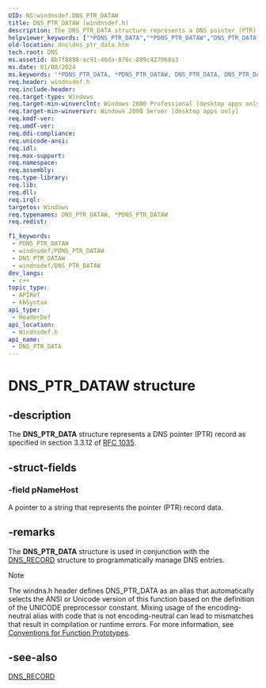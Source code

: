 ```yaml
---
UID: NS:windnsdef.DNS_PTR_DATAW
title: DNS_PTR_DATAW (windnsdef.h)
description: The DNS_PTR_DATA structure represents a DNS pointer (PTR) record as specified in section 3.3.12 of RFC 1035. (Unicode)
helpviewer_keywords: ["*PDNS_PTR_DATA","*PDNS_PTR_DATAW","DNS_PTR_DATA","DNS_PTR_DATA structure [DNS]","DNS_PTR_DATAW","PDNS_PTR_DATA","PDNS_PTR_DATA structure pointer [DNS]","_dns_dns_ptr_data","dns.dns_ptr_data","windnsdef/DNS_PTR_DATA","windnsdef/PDNS_PTR_DATA"]
old-location: dns\dns_ptr_data.htm
tech.root: DNS
ms.assetid: 8b7f8898-ac91-46da-876c-889c427068a3
ms.date: 01/08/2024
ms.keywords: '*PDNS_PTR_DATA, *PDNS_PTR_DATAW, DNS_PTR_DATA, DNS_PTR_DATA structure [DNS], DNS_PTR_DATAW, PDNS_PTR_DATA, PDNS_PTR_DATA structure pointer [DNS], _dns_dns_ptr_data, dns.dns_ptr_data, windnsdef/DNS_PTR_DATA, windnsdef/PDNS_PTR_DATA'
req.header: windnsdef.h
req.include-header: 
req.target-type: Windows
req.target-min-winverclnt: Windows 2000 Professional [desktop apps only]
req.target-min-winversvr: Windows 2000 Server [desktop apps only]
req.kmdf-ver: 
req.umdf-ver: 
req.ddi-compliance: 
req.unicode-ansi: 
req.idl: 
req.max-support: 
req.namespace: 
req.assembly: 
req.type-library: 
req.lib: 
req.dll: 
req.irql: 
targetos: Windows
req.typenames: DNS_PTR_DATAW, *PDNS_PTR_DATAW
req.redist: 

f1_keywords:
 - PDNS_PTR_DATAW
 - windnsdef/PDNS_PTR_DATAW
 - DNS_PTR_DATAW
 - windnsdef/DNS_PTR_DATAW
dev_langs:
 - c++
topic_type:
 - APIRef
 - kbSyntax
api_type:
 - HeaderDef
api_location:
 - Windnsdef.h
api_name:
 - DNS_PTR_DATA
---
```


# DNS_PTR_DATAW structure


## -description

The 
<b>DNS_PTR_DATA</b> structure represents a DNS pointer (PTR) record as specified in section 3.3.12 of <a href="https://www.ietf.org/rfc/rfc1035.txt">RFC 1035</a>.

## -struct-fields

### -field pNameHost

A pointer to a string that represents the pointer (PTR) record data.

## -remarks

The 
<b>DNS_PTR_DATA</b> structure is used in conjunction with the 
<a href="/windows/win32/api/windnsdef/ns-windns-dns_recorda">DNS_RECORD</a> structure to programmatically manage DNS entries.





> [!NOTE]
> The windns.h header defines DNS_PTR_DATA as an alias that automatically selects the ANSI or Unicode version of this function based on the definition of the UNICODE preprocessor constant. Mixing usage of the encoding-neutral alias with code that is not encoding-neutral can lead to mismatches that result in compilation or runtime errors. For more information, see [Conventions for Function Prototypes](/windows/win32/intl/conventions-for-function-prototypes).

## -see-also

<a href="/windows/win32/api/windnsdef/ns-windns-dns_recorda">DNS_RECORD</a>

